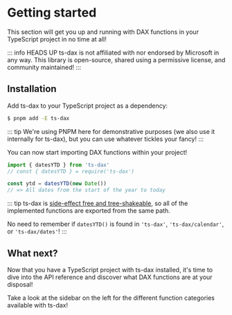 # Getting started

This section will get you up and running with DAX functions in your TypeScript project in no time at all!

::: info HEADS UP
ts-dax is not affiliated with nor endorsed by Microsoft in any way. This library is open-source, shared
using a permissive license, and community maintained!
:::

## Installation

Add ts-dax to your TypeScript project as a dependency:

```sh
$ pnpm add -E ts-dax
```

::: tip
We're using PNPM here for demonstrative purposes (we also use it internally for ts-dax), but you can use
whatever tickles your fancy!
:::

You can now start importing DAX functions within your project!

```ts
import { datesYTD } from 'ts-dax'
// const { datesYTD } = require('ts-dax')

const ytd = datesYTD(new Date())
// => All dates from the start of the year to today
```

::: tip
ts-dax is [side-effect free and tree-shakeable](https://bundlephobia.com/package/ts-dax), so all of the
implemented functions are exported from the same path.

No need to remember if `datesYTD()` is found in `'ts-dax'`, `'ts-dax/calendar'`, or `'ts-dax/dates'`!
:::

## What next?

Now that you have a TypeScript project with ts-dax installed, it's time to dive into the API reference
and discover what DAX functions are at your disposal!

Take a look at the sidebar on the left for the different function categories available with ts-dax!
